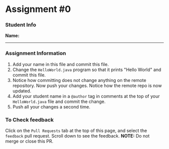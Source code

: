 # Assignment #0

### Student Info
**Name:**

------

### Assignment Information

1) Add your name in this file and commit this file.
2) Change the `HelloWorld.java` program so that it prints "Hello World" and commit this file.
3) Notice how committing does not change anything on the remote repository. Now push your changes. Notice how the remote repo is now updated. 
4) Add your student name in a `@author` tag  in comments at the top of your `HelloWorld.java` file and commit the change. 
5) Push all your changes a second time. 


### To Check feedback

Click on the `Pull Requests` tab at the top of this page, and select the `feedback` pull request. Scroll down to see the feedback. **NOTE:** Do not merge or close this PR.
